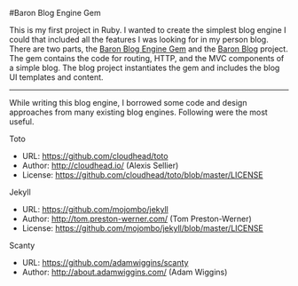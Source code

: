#Baron Blog Engine Gem

This is my first project in Ruby. I wanted to create the simplest blog engine I
could that included all the features I was looking for in my person blog. 
There are two parts, the [Baron Blog Engine Gem](https://rubygems.org/gems/baron) 
and the [Baron Blog](https://github.com/nbuggia/baron-blog) project. The gem 
contains the code for routing, HTTP, and the MVC components of a simple blog. 
The blog project instantiates the gem and includes the blog UI templates and 
content.

---

While writing this blog engine, I borrowed some code and design approaches
from many existing blog engines. Following were the most useful. 

Toto

* URL: https://github.com/cloudhead/toto
* Author: http://cloudhead.io/ (Alexis Sellier)
* License: https://github.com/cloudhead/toto/blob/master/LICENSE

Jekyll

* URL: https://github.com/mojombo/jekyll
* Author: http://tom.preston-werner.com/ (Tom Preston-Werner)
* License: https://github.com/mojombo/jekyll/blob/master/LICENSE

Scanty

* URL: https://github.com/adamwiggins/scanty
* Author: http://about.adamwiggins.com/ (Adam Wiggins)